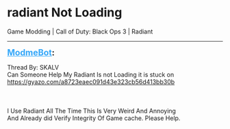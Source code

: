 # radiant Not Loading
Game Modding | Call of Duty: Black Ops 3 | Radiant

---
<strong style="font-size: 1.4em;"><span style="text-decoration: underline;text-decoration-color: #34a7f9;"><span style="color:#34a7f9;">ModmeBot</span></span>:</strong>

<p>Thread By: SKALV<br />Can Someone Help My Radiant Is not Loading it is stuck on <a href="https://gyazo.com/a8723eaec091d43e323cb56d413bb30b">https://gyazo.com/a8723eaec091d43e323cb56d413bb30b</a><br /> <br /> <br /> <br />I Use Radiant All The Time This Is Very Weird And Annoying<br />And Already did Verify Integrity Of Game cache. Please Help.</p>
